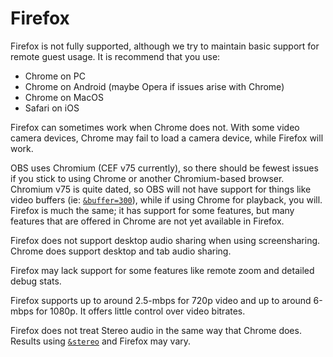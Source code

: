 # Firefox

Firefox is not fully supported, although we try to maintain basic support for remote guest usage. It is recommend that you use:

* Chrome on PC
* Chrome on Android (maybe Opera if issues arise with Chrome)
* Chrome on MacOS
* Safari on iOS

Firefox can sometimes work when Chrome does not. With some video camera devices, Chrome may fail to load a camera device, while Firefox will work.

OBS uses Chromium (CEF v75 currently), so there should be fewest issues if you stick to using Chrome or another Chromium-based browser. Chromium v75 is quite dated, so OBS will not have support for things like video buffers (ie: [`&buffer=300`](../advanced-settings/video-parameters/buffer.md)), while if using Chrome for playback, you will. Firefox is much the same; it has support for some features, but many features that are offered in Chrome are not yet available in Firefox.

Firefox does not support desktop audio sharing when using screensharing. Chrome does support desktop and tab audio sharing.

Firefox may lack support for some features like remote zoom and detailed debug stats.

Firefox supports up to around 2.5-mbps for 720p video and up to around 6-mbps for 1080p. It offers little control over video bitrates.

Firefox does not treat Stereo audio in the same way that Chrome does. Results using [`&stereo`](../general-settings/stereo.md) and Firefox may vary.
